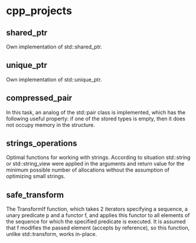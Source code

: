 # cpp_projects

## shared_ptr

Own implementation of std::shared_ptr.

## unique_ptr

Own implementation of std::unique_ptr.

## compressed_pair

In this task, an analog of the std::pair class is implemented, which has the following useful property: if one of the stored types is empty, then it does not occupy memory in the structure.

## strings_operations

Optimal functions for working with strings. According to situation std::string or std::string_view were applied in the arguments and return value for the minimum possible number of allocations without the assumption of optimizing small strings.

## safe_transform

The TransformIf function, which takes 2 iterators specifying a sequence, a unary predicate p and a functor f, and applies this functor to all elements of the sequence for which the specified predicate is executed. It is assumed that f modifies the passed element (accepts by reference), so this function, unlike std::transform, works in-place.

